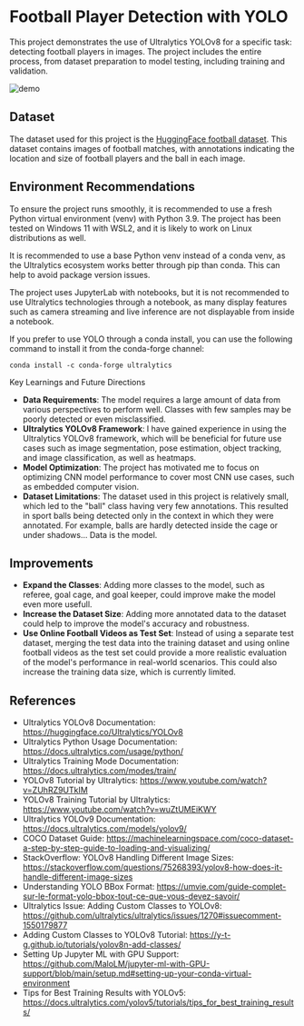 # Football Player Detection with YOLO

This project demonstrates the use of Ultralytics YOLOv8 for a specific task: detecting football players in images. The project includes the entire process, from dataset preparation to model testing, including training and validation.

![demo](./demo_gif.gif)

## Dataset

The dataset used for this project is the [HuggingFace football dataset](https://huggingface.co/datasets/keremberke/football-object-detection). This dataset contains images of football matches, with annotations indicating the location and size of football players and the ball in each image.

## Environment Recommendations

To ensure the project runs smoothly, it is recommended to use a fresh Python virtual environment (venv) with Python 3.9. The project has been tested on Windows 11 with WSL2, and it is likely to work on Linux distributions as well.

It is recommended to use a base Python venv instead of a conda venv, as the Ultralytics ecosystem works better through pip than conda. This can help to avoid package version issues.

The project uses JupyterLab with notebooks, but it is not recommended to use Ultralytics technologies through a notebook, as many display features such as camera streaming and live inference are not displayable from inside a notebook.

If you prefer to use YOLO through a conda install, you can use the following command to install it from the conda-forge channel:

```
conda install -c conda-forge ultralytics
```

Key Learnings and Future Directions

- **Data Requirements**: The model requires a large amount of data from various perspectives to perform well. Classes with few samples may be poorly detected or even misclassified.
- **Ultralytics YOLOv8 Framework**: I have gained experience in using the Ultralytics YOLOv8 framework, which will be beneficial for future use cases such as image segmentation, pose estimation, object tracking, and image classification, as well as heatmaps.
- **Model Optimization**: The project has motivated me to focus on optimizing CNN model performance to cover most CNN use cases, such as embedded computer vision.
- **Dataset Limitations**: The dataset used in this project is relatively small, which led to the "ball" class having very few annotations. This resulted in sport balls being detected only in the context in which they were annotated. For example, balls are hardly detected inside the cage or under shadows... Data is the model.

## Improvements

- **Expand the Classes**: Adding more classes to the model, such as referee, goal cage, and goal keeper, could improve make the model even more usefull.
- **Increase the Dataset Size**: Adding more annotated data to the dataset could help to improve the model's accuracy and robustness.
- **Use Online Football Videos as Test Set**: Instead of using a separate test dataset, merging the test data into the training dataset and using online football videos as the test set could provide a more realistic evaluation of the model's performance in real-world scenarios. This could also increase the training data size, which is currently limited.

## References

- Ultralytics YOLOv8 Documentation: <https://huggingface.co/Ultralytics/YOLOv8>
- Ultralytics Python Usage Documentation: <https://docs.ultralytics.com/usage/python/>
- Ultralytics Training Mode Documentation: <https://docs.ultralytics.com/modes/train/>
- YOLOv8 Tutorial by Ultralytics: <https://www.youtube.com/watch?v=ZUhRZ9UTkIM>
- YOLOv8 Training Tutorial by Ultralytics: <https://www.youtube.com/watch?v=wuZtUMEiKWY>
- Ultralytics YOLOv9 Documentation: <https://docs.ultralytics.com/models/yolov9/>
- COCO Dataset Guide: <https://machinelearningspace.com/coco-dataset-a-step-by-step-guide-to-loading-and-visualizing/>
- StackOverflow: YOLOv8 Handling Different Image Sizes: <https://stackoverflow.com/questions/75268393/yolov8-how-does-it-handle-different-image-sizes>
- Understanding YOLO BBox Format: <https://umvie.com/guide-complet-sur-le-format-yolo-bbox-tout-ce-que-vous-devez-savoir/>
- Ultralytics Issue: Adding Custom Classes to YOLOv8: <https://github.com/ultralytics/ultralytics/issues/1270#issuecomment-1550179877>
- Adding Custom Classes to YOLOv8 Tutorial: <https://y-t-g.github.io/tutorials/yolov8n-add-classes/>
- Setting Up Jupyter ML with GPU Support: <https://github.com/MaloLM/jupyter-ml-with-GPU-support/blob/main/setup.md#setting-up-your-conda-virtual-environment>
- Tips for Best Training Results with YOLOv5: <https://docs.ultralytics.com/yolov5/tutorials/tips_for_best_training_results/>